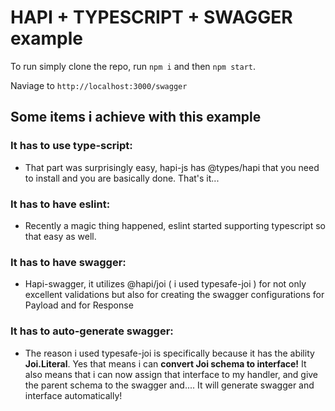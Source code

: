 # HAPI + TYPESCRIPT + SWAGGER example #

To run simply clone the repo, run `npm i` and then `npm start`.

Naviage to `http://localhost:3000/swagger`

## Some items i achieve with this example
### It has to use type-script: 
- That part was surprisingly easy, hapi-js has @types/hapi that you need to install and you are basically done. That's it...

### It has to have eslint: 
- Recently a magic thing happened, eslint started supporting typescript so that easy as well.

### It has to have swagger:  
- Hapi-swagger, it utilizes @hapi/joi ( i used typesafe-joi ) for not only excellent validations but also for creating the swagger configurations for Payload and for Response

### It has to auto-generate swagger:
- The reason i used typesafe-joi is specifically because it has the ability **Joi.Literal<typeof joiSchemaModel>**. Yes that means i can **convert Joi schema to interface!** It also means that i can now assign that interface to my handler, and give the parent schema to the swagger and.... It will generate swagger and interface automatically!